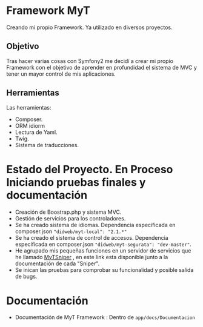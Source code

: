 # Framework MyT

Creando mi propio Framework. Ya utilizado en diversos proyectos.

## Objetivo

Tras hacer varias cosas con Symfony2 me decidí a crear mi propio Framework con el objetivo de aprender en profundidad el sistema de MVC y tener un mayor control de mis aplicaciones.


## Herramientas

Las herramientas:

- Composer.
- ORM idiorm
- Lectura de Yaml.
- Twig.
- Sistema de traducciones.



# Estado del Proyecto. **En Proceso** Iniciando pruebas finales y documentación

- Creación de Boostrap.php y sistema MVC.
- Gestión de servicios para los controladores.
- Se ha creado sistema de idiomas. Dependencia especificada en composer.json `"didweb/myt-local": "2.1.*"`
- Se ha creado el sistema de control de accesos. Dependencia especificada en composer.json `"didweb/myt-segurata": "dev-master"`.
- He agrupado mis pequeñas funciones en un servidor de servicios que he llamado [MyTSniper][1] , en este link esta disponible junto a la documentación de cada "Sniper". 
- Se inican las pruebas para comprobar su funcionalidad y posible salida de bugs.

# Documentación

- Documentación de MyT Framework : Dentro de `app/docs/Documentacion`


[1]: https://github.com/Didweb/MyTsniper
